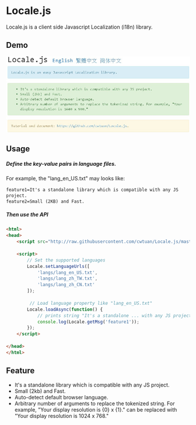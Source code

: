 # Locale.js
Locale.js is a client side Javascript Localization (i18n) library.

## Demo
<a title="Locale.js Demo" alt="Locale.js Demo" href="http://opensource.tonytuan.org/locale.js" target="_blank">
<img src="https://raw.githubusercontent.com/cwtuan/Locale.js/master/example/images/snapshot.jpg">
</a>

## Usage
##### Define the key-value pairs in language files.
For example, the "lang_en_US.txt" may looks like:
```
feature1=It's a standalone library which is compatible with any JS project.
feature2=Small (2KB) and Fast.
```

##### Then use the API
```html
<html>
<head>
    <script src="http://raw.githubusercontent.com/cwtuan/Locale.js/master/example/js/locale-1.0.min.js"></script>

    <script>
        // Set the supported languages
        Locale.setLanguageUrls([
            'langs/lang_en_US.txt',
            'langs/lang_zh_TW.txt',
            'langs/lang_zh_CN.txt'
        ]);

         // Load language property like "lang_en_US.txt"
        Locale.loadAsync(function() {
            // prints string "It's a standalone ... with any JS project."
            console.log(Locale.getMsg('feature1'));
        });
    </script>

</head>
</html>
``` 

## Feature
* It's a standalone library which is compatible with any JS project.
* Small (2kb) and Fast.
* Auto-detect default browser language.
* Arbitrary number of arguments to replace the tokenized string. For example, "Your display resolution is {0} x {1}." can be replaced with "Your display resolution is 1024 x 768."

